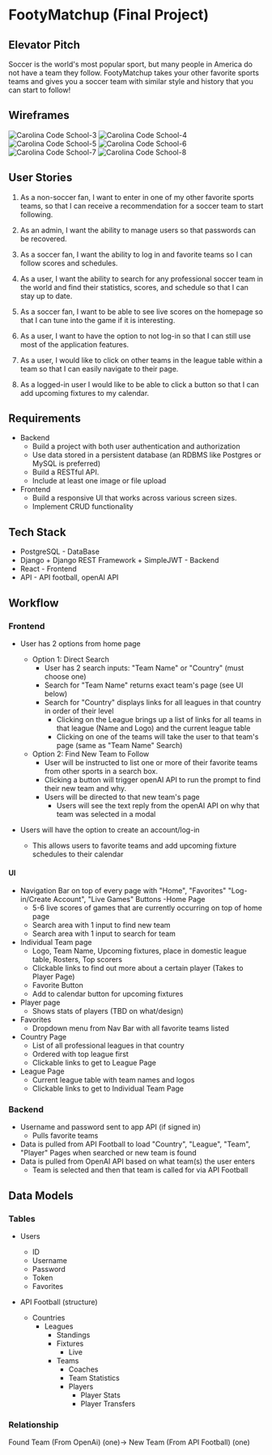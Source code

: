 # FootyMatchup (Final Project)

## Elevator Pitch

Soccer is the world's most popular sport, but many people in America do not have a team they follow. FootyMatchup takes your other favorite sports teams and gives you a soccer team with similar style and history that you can start to follow!

## Wireframes

![Carolina Code School-3](https://github.com/dberr715/finalProject/assets/134158257/cdfbf61b-dfed-4fc5-b337-c93c0afa300c)
![Carolina Code School-4](https://github.com/dberr715/finalProject/assets/134158257/7b793d9c-04e4-429f-9dc4-7c8bc81add9e)
![Carolina Code School-5](https://github.com/dberr715/finalProject/assets/134158257/35f77394-d23d-4a14-b628-07da8d745b24)
![Carolina Code School-6](https://github.com/dberr715/finalProject/assets/134158257/3d06c93d-0e0f-4fb5-914d-e39726b89cb0)
![Carolina Code School-7](https://github.com/dberr715/finalProject/assets/134158257/43557ee0-3ed7-46f3-8b68-06612c09fe8e)
![Carolina Code School-8](https://github.com/dberr715/finalProject/assets/134158257/f830b0db-6316-4123-9064-13de92b83f3c)


## User Stories

1. As a non-soccer fan, I want to enter in one of my other favorite sports teams, so that I can receive a recommendation for a soccer team to start following.   

2. As an admin, I want the ability to manage users so that passwords can be recovered.

3. As a soccer fan, I want the ability to log in and favorite teams so I can follow scores and schedules.

4. As a user, I want the ability to search for any professional soccer team in the world and find their statistics, scores, and schedule so that I can stay up to date.

5. As a soccer fan, I want to be able to see live scores on the homepage so that I can tune into the game if it is interesting.

6. As a user, I want to have the option to not log-in so that I can still use most of the application features.

7. As a user, I would like to click on other teams in the league table within a team so that I can easily navigate to their page.

8. As a logged-in user I would like to be able to click a button so that I can add upcoming fixtures to my calendar.

## Requirements

- Backend
  - Build a project with both user authentication and authorization
  - Use data stored in a persistent database (an RDBMS like Postgres or MySQL is preferred)
  - Build a RESTful API.
  - Include at least one image or file upload
- Frontend
  - Build a responsive UI that works across various screen sizes.
  - Implement CRUD functionality

## Tech Stack

- PostgreSQL - DataBase
- Django + Django REST Framework + SimpleJWT - Backend
- React - Frontend
- API - API football, openAI API

## Workflow

### Frontend

- User has 2 options from home page

  - Option 1: Direct Search
    - User has 2 search inputs: "Team Name" or "Country" (must choose one)
    - Search for "Team Name" returns exact team's page (see UI below)
    - Search for "Country" displays links for all leagues in that country in order of their level
      - Clicking on the League brings up a list of links for all teams in that league (Name and Logo) and the current league table
      - Clicking on one of the teams will take the user to that team's page (same as "Team Name" Search)
  - Option 2: Find New Team to Follow
    - User will be instructed to list one or more of their favorite teams from other sports in a search box.
    - Clicking a button will trigger openAI API to run the prompt to find their new team and why.
    - Users will be directed to that new team's page
      - Users will see the text reply from the openAI API on why that team was selected in a modal

- Users will have the option to create an account/log-in
  - This allows users to favorite teams and add upcoming fixture schedules to their calendar

#### UI

- Navigation Bar on top of every page with "Home", "Favorites" "Log-in/Create Account", "Live Games" Buttons
  -Home Page 
    - 5-6 live scores of games that are currently occurring on top of home page 
    - Search area with 1 input to find new team 
    - Search area with 1 input to search for team 
- Individual Team page
  - Logo, Team Name, Upcoming fixtures, place in domestic league table, Rosters, Top scorers
  - Clickable links to find out more about a certain player (Takes to Player Page)
  - Favorite Button
  - Add to calendar button for upcoming fixtures
- Player page
  - Shows stats of players (TBD on what/design)
- Favorites
  - Dropdown menu from Nav Bar with all favorite teams listed
- Country Page
  - List of all professional leagues in that country
  - Ordered with top league first
  - Clickable links to get to League Page
- League Page
  - Current league table with team names and logos
  - Clickable links to get to Individual Team Page

### Backend

- Username and password sent to app API (if signed in)
  - Pulls favorite teams
- Data is pulled from API Football to load "Country", "League", "Team", "Player" Pages when searched or new team is found
- Data is pulled from OpenAI API based on what team(s) the user enters
  - Team is selected and then that team is called for via API Football

## Data Models

### Tables

- Users

  - ID
  - Username
  - Password
  - Token
  - Favorites

- API Football (structure)
  - Countries
    - Leagues
      - Standings
      - Fixtures
        - Live
      - Teams
        - Coaches
        - Team Statistics
        - Players
          - Player Stats
          - Player Transfers

### Relationship

Found Team (From OpenAi) (one)-> New Team (From API Football) (one)

